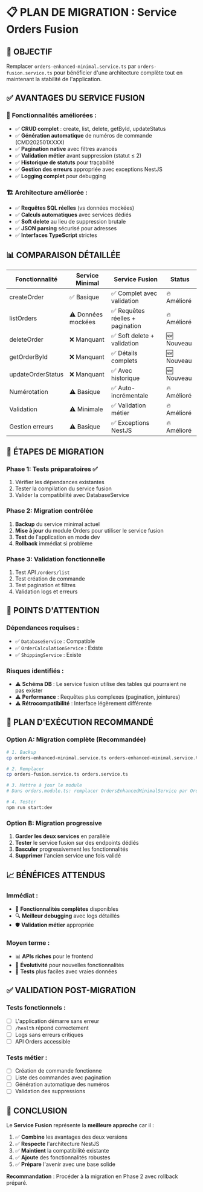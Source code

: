 # 📋 PLAN DE MIGRATION : Service Orders Fusion

## 🎯 **OBJECTIF**
Remplacer `orders-enhanced-minimal.service.ts` par `orders-fusion.service.ts` pour bénéficier d'une architecture complète tout en maintenant la stabilité de l'application.

## ✅ **AVANTAGES DU SERVICE FUSION**

### 🔄 **Fonctionnalités améliorées :**
- ✅ **CRUD complet** : create, list, delete, getById, updateStatus
- ✅ **Génération automatique** de numéros de commande (CMD202501XXXX)
- ✅ **Pagination native** avec filtres avancés
- ✅ **Validation métier** avant suppression (statut ≤ 2)
- ✅ **Historique de statuts** pour traçabilité
- ✅ **Gestion des erreurs** appropriée avec exceptions NestJS
- ✅ **Logging complet** pour debugging

### 🏗️ **Architecture améliorée :**
- ✅ **Requêtes SQL réelles** (vs données mockées)
- ✅ **Calculs automatiques** avec services dédiés
- ✅ **Soft delete** au lieu de suppression brutale
- ✅ **JSON parsing** sécurisé pour adresses
- ✅ **Interfaces TypeScript** strictes

## 📊 **COMPARAISON DÉTAILLÉE**

| Fonctionnalité | Service Minimal | Service Fusion | Status |
|---|---|---|---|
| createOrder | ✅ Basique | ✅ Complet avec validation | 🔥 Amélioré |
| listOrders | ⚠️ Données mockées | ✅ Requêtes réelles + pagination | 🔥 Amélioré |
| deleteOrder | ❌ Manquant | ✅ Soft delete + validation | 🆕 Nouveau |
| getOrderById | ❌ Manquant | ✅ Détails complets | 🆕 Nouveau |
| updateOrderStatus | ❌ Manquant | ✅ Avec historique | 🆕 Nouveau |
| Numérotation | ⚠️ Basique | ✅ Auto-incrémentale | 🔥 Amélioré |
| Validation | ⚠️ Minimale | ✅ Validation métier | 🔥 Amélioré |
| Gestion erreurs | ⚠️ Basique | ✅ Exceptions NestJS | 🔥 Amélioré |

## 🔄 **ÉTAPES DE MIGRATION**

### Phase 1: Tests préparatoires ✅
1. Vérifier les dépendances existantes
2. Tester la compilation du service fusion
3. Valider la compatibilité avec DatabaseService

### Phase 2: Migration contrôlée
1. **Backup** du service minimal actuel
2. **Mise à jour** du module Orders pour utiliser le service fusion
3. **Test** de l'application en mode dev
4. **Rollback** immédiat si problème

### Phase 3: Validation fonctionnelle
1. Test API `/orders/list`
2. Test création de commande
3. Test pagination et filtres
4. Validation logs et erreurs

## 🚨 **POINTS D'ATTENTION**

### Dépendances requises :
- ✅ `DatabaseService` : Compatible
- ✅ `OrderCalculationService` : Existe
- ✅ `ShippingService` : Existe

### Risques identifiés :
- ⚠️ **Schéma DB** : Le service fusion utilise des tables qui pourraient ne pas exister
- ⚠️ **Performance** : Requêtes plus complexes (pagination, jointures)
- ⚠️ **Rétrocompatibilité** : Interface légèrement différente

## 🎯 **PLAN D'EXÉCUTION RECOMMANDÉ**

### Option A: Migration complète (Recommandée)
```bash
# 1. Backup
cp orders-enhanced-minimal.service.ts orders-enhanced-minimal.service.ts.backup

# 2. Remplacer
cp orders-fusion.service.ts orders.service.ts

# 3. Mettre à jour le module
# Dans orders.module.ts: remplacer OrdersEnhancedMinimalService par OrdersService

# 4. Tester
npm run start:dev
```

### Option B: Migration progressive
1. **Garder les deux services** en parallèle
2. **Tester** le service fusion sur des endpoints dédiés
3. **Basculer** progressivement les fonctionnalités
4. **Supprimer** l'ancien service une fois validé

## 📈 **BÉNÉFICES ATTENDUS**

### Immédiat :
- 🚀 **Fonctionnalités complètes** disponibles
- 🔍 **Meilleur debugging** avec logs détaillés
- 🛡️ **Validation métier** appropriée

### Moyen terme :
- 📊 **APIs riches** pour le frontend
- 🔄 **Évolutivité** pour nouvelles fonctionnalités
- 🧪 **Tests** plus faciles avec vraies données

## ✅ **VALIDATION POST-MIGRATION**

### Tests fonctionnels :
- [ ] L'application démarre sans erreur
- [ ] `/health` répond correctement
- [ ] Logs sans erreurs critiques
- [ ] API Orders accessible

### Tests métier :
- [ ] Création de commande fonctionne
- [ ] Liste des commandes avec pagination
- [ ] Génération automatique des numéros
- [ ] Validation des suppressions

## 🏁 **CONCLUSION**

Le **Service Fusion** représente la **meilleure approche** car il :
1. ✅ **Combine** les avantages des deux versions
2. ✅ **Respecte** l'architecture NestJS
3. ✅ **Maintient** la compatibilité existante
4. ✅ **Ajoute** des fonctionnalités robustes
5. ✅ **Prépare** l'avenir avec une base solide

**Recommandation** : Procéder à la migration en Phase 2 avec rollback préparé.
